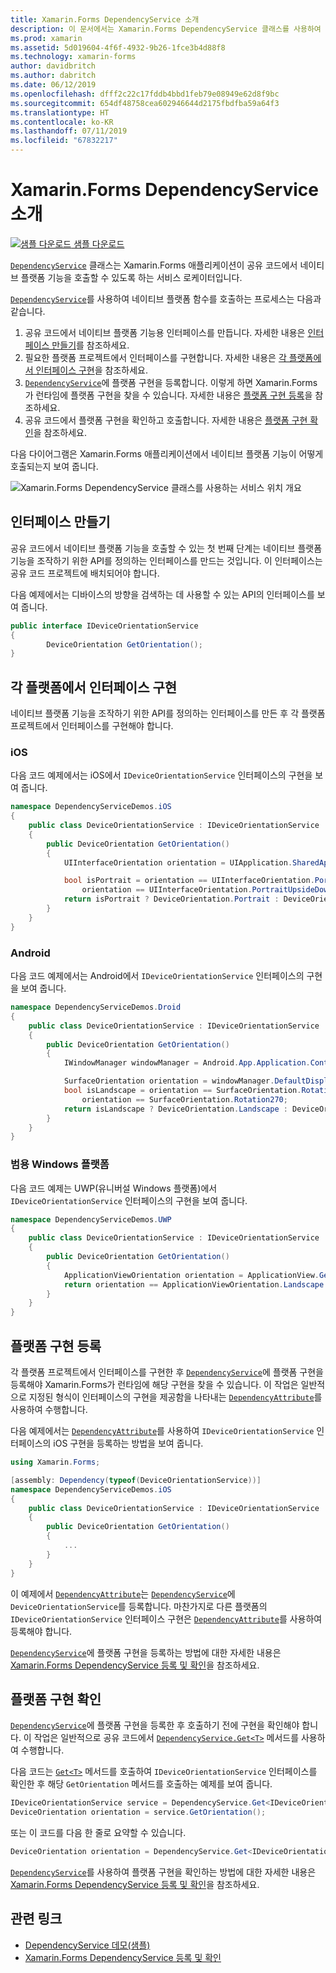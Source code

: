 ```yaml
---
title: Xamarin.Forms DependencyService 소개
description: 이 문서에서는 Xamarin.Forms DependencyService 클래스를 사용하여 네이티브 플랫폼 기능을 호출하는 방법을 설명합니다.
ms.prod: xamarin
ms.assetid: 5d019604-4f6f-4932-9b26-1fce3b4d88f8
ms.technology: xamarin-forms
author: davidbritch
ms.author: dabritch
ms.date: 06/12/2019
ms.openlocfilehash: dfff2c22c17fddb4bbd1feb79e08949e62d8f9bc
ms.sourcegitcommit: 654df48758cea602946644d2175fbdfba59a64f3
ms.translationtype: HT
ms.contentlocale: ko-KR
ms.lasthandoff: 07/11/2019
ms.locfileid: "67832217"
---
```

# <a name="xamarinforms-dependencyservice-introduction"></a>Xamarin.Forms DependencyService 소개

[![샘플 다운로드](~/media/shared/download.png) 샘플 다운로드](https://github.com/xamarin/xamarin-forms-samples/tree/master/DependencyService)

[`DependencyService`](xref:Xamarin.Forms.DependencyService) 클래스는 Xamarin.Forms 애플리케이션이 공유 코드에서 네이티브 플랫폼 기능을 호출할 수 있도록 하는 서비스 로케이터입니다.

[`DependencyService`](xref:Xamarin.Forms.DependencyService)를 사용하여 네이티브 플랫폼 함수를 호출하는 프로세스는 다음과 같습니다.

1. 공유 코드에서 네이티브 플랫폼 기능용 인터페이스를 만듭니다. 자세한 내용은 [인터페이스 만들기](#create-an-interface)를 참조하세요.
1. 필요한 플랫폼 프로젝트에서 인터페이스를 구현합니다. 자세한 내용은 [각 플랫폼에서 인터페이스 구현](#implement-the-interface-on-each-platform)을 참조하세요.
1. [`DependencyService`](xref:Xamarin.Forms.DependencyService)에 플랫폼 구현을 등록합니다. 이렇게 하면 Xamarin.Forms가 런타임에 플랫폼 구현을 찾을 수 있습니다. 자세한 내용은 [플랫폼 구현 등록](#register-the-platform-implementations)을 참조하세요.
1. 공유 코드에서 플랫폼 구현을 확인하고 호출합니다. 자세한 내용은 [플랫폼 구현 확인](#resolve-the-platform-implementations)을 참조하세요.

다음 다이어그램은 Xamarin.Forms 애플리케이션에서 네이티브 플랫폼 기능이 어떻게 호출되는지 보여 줍니다.

![Xamarin.Forms DependencyService 클래스를 사용하는 서비스 위치 개요](introduction-images/dependency-service.png "DependencyService 서비스 위치")

## <a name="create-an-interface"></a>인터페이스 만들기

공유 코드에서 네이티브 플랫폼 기능을 호출할 수 있는 첫 번째 단계는 네이티브 플랫폼 기능을 조작하기 위한 API를 정의하는 인터페이스를 만드는 것입니다. 이 인터페이스는 공유 코드 프로젝트에 배치되어야 합니다.

다음 예제에서는 디바이스의 방향을 검색하는 데 사용할 수 있는 API의 인터페이스를 보여 줍니다.

```csharp
public interface IDeviceOrientationService
{
        DeviceOrientation GetOrientation();
}
```

## <a name="implement-the-interface-on-each-platform"></a>각 플랫폼에서 인터페이스 구현

네이티브 플랫폼 기능을 조작하기 위한 API를 정의하는 인터페이스를 만든 후 각 플랫폼 프로젝트에서 인터페이스를 구현해야 합니다.

### <a name="ios"></a>iOS

다음 코드 예제에서는 iOS에서 `IDeviceOrientationService` 인터페이스의 구현을 보여 줍니다.

```csharp
namespace DependencyServiceDemos.iOS
{
    public class DeviceOrientationService : IDeviceOrientationService
    {
        public DeviceOrientation GetOrientation()
        {
            UIInterfaceOrientation orientation = UIApplication.SharedApplication.StatusBarOrientation;

            bool isPortrait = orientation == UIInterfaceOrientation.Portrait ||
                orientation == UIInterfaceOrientation.PortraitUpsideDown;
            return isPortrait ? DeviceOrientation.Portrait : DeviceOrientation.Landscape;
        }
    }
}
```

### <a name="android"></a>Android

다음 코드 예제에서는 Android에서 `IDeviceOrientationService` 인터페이스의 구현을 보여 줍니다.

```csharp
namespace DependencyServiceDemos.Droid
{
    public class DeviceOrientationService : IDeviceOrientationService
    {
        public DeviceOrientation GetOrientation()
        {
            IWindowManager windowManager = Android.App.Application.Context.GetSystemService(Context.WindowService).JavaCast<IWindowManager>();

            SurfaceOrientation orientation = windowManager.DefaultDisplay.Rotation;
            bool isLandscape = orientation == SurfaceOrientation.Rotation90 ||
                orientation == SurfaceOrientation.Rotation270;
            return isLandscape ? DeviceOrientation.Landscape : DeviceOrientation.Portrait;
        }
    }
}
```

### <a name="universal-windows-platform"></a>범용 Windows 플랫폼

다음 코드 예제는 UWP(유니버설 Windows 플랫폼)에서 `IDeviceOrientationService` 인터페이스의 구현을 보여 줍니다.

```csharp
namespace DependencyServiceDemos.UWP
{
    public class DeviceOrientationService : IDeviceOrientationService
    {
        public DeviceOrientation GetOrientation()
        {
            ApplicationViewOrientation orientation = ApplicationView.GetForCurrentView().Orientation;
            return orientation == ApplicationViewOrientation.Landscape ? DeviceOrientation.Landscape : DeviceOrientation.Portrait;
        }
    }
}
```

## <a name="register-the-platform-implementations"></a>플랫폼 구현 등록

각 플랫폼 프로젝트에서 인터페이스를 구현한 후 [`DependencyService`](xref:Xamarin.Forms.DependencyService)에 플랫폼 구현을 등록해야 Xamarin.Forms가 런타임에 해당 구현을 찾을 수 있습니다. 이 작업은 일반적으로 지정된 형식이 인터페이스의 구현을 제공함을 나타내는 [`DependencyAttribute`](xref:Xamarin.Forms.DependencyAttribute)를 사용하여 수행합니다.

다음 예제에서는 [`DependencyAttribute`](xref:Xamarin.Forms.DependencyAttribute)를 사용하여 `IDeviceOrientationService` 인터페이스의 iOS 구현을 등록하는 방법을 보여 줍니다.

```csharp
using Xamarin.Forms;

[assembly: Dependency(typeof(DeviceOrientationService))]
namespace DependencyServiceDemos.iOS
{
    public class DeviceOrientationService : IDeviceOrientationService
    {
        public DeviceOrientation GetOrientation()
        {
            ...
        }
    }
}
```

이 예제에서 [`DependencyAttribute`](xref:Xamarin.Forms.DependencyAttribute)는 [`DependencyService`](xref:Xamarin.Forms.DependencyService)에 `DeviceOrientationService`를 등록합니다. 마찬가지로 다른 플랫폼의 `IDeviceOrientationService` 인터페이스 구현은 [`DependencyAttribute`](xref:Xamarin.Forms.DependencyAttribute)를 사용하여 등록해야 합니다.

[`DependencyService`](xref:Xamarin.Forms.DependencyService)에 플랫폼 구현을 등록하는 방법에 대한 자세한 내용은 [Xamarin.Forms DependencyService 등록 및 확인](registration-and-resolution.md)을 참조하세요.

## <a name="resolve-the-platform-implementations"></a>플랫폼 구현 확인

[`DependencyService`](xref:Xamarin.Forms.DependencyService)에 플랫폼 구현을 등록한 후 호출하기 전에 구현을 확인해야 합니다. 이 작업은 일반적으로 공유 코드에서 [`DependencyService.Get<T>`](xref:Xamarin.Forms.DependencyService.Get*) 메서드를 사용하여 수행합니다.

다음 코드는 [`Get<T>`](xref:Xamarin.Forms.DependencyService.Get*) 메서드를 호출하여 `IDeviceOrientationService` 인터페이스를 확인한 후 해당 `GetOrientation` 메서드를 호출하는 예제를 보여 줍니다.

```csharp
IDeviceOrientationService service = DependencyService.Get<IDeviceOrientationService>();
DeviceOrientation orientation = service.GetOrientation();
```

또는 이 코드를 다음 한 줄로 요약할 수 있습니다.

```csharp
DeviceOrientation orientation = DependencyService.Get<IDeviceOrientationService>().GetOrientation();
```

[`DependencyService`](xref:Xamarin.Forms.DependencyService)를 사용하여 플랫폼 구현을 확인하는 방법에 대한 자세한 내용은 [Xamarin.Forms DependencyService 등록 및 확인](registration-and-resolution.md)을 참조하세요.

## <a name="related-links"></a>관련 링크

- [DependencyService 데모(샘플)](https://github.com/xamarin/xamarin-forms-samples/tree/master/DependencyService)
- [Xamarin.Forms DependencyService 등록 및 확인](registration-and-resolution.md)
